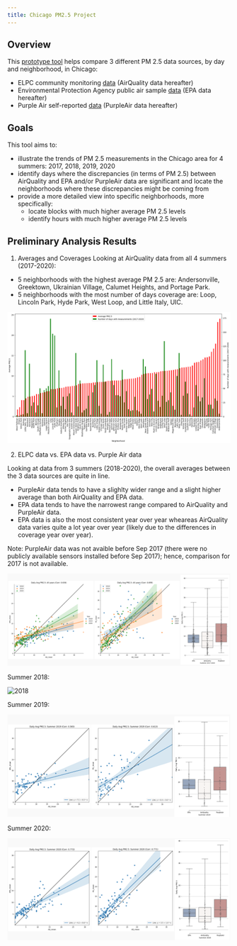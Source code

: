 ```yaml
---
title: Chicago PM2.5 Project
---
```


## Overview
This [prototype tool](https://chicago-air-quality.herokuapp.com/) helps compare 3 different PM 2.5 data sources, by day and neighborhood, in Chicago:
- ELPC community monitoring [data](https://airqualitychicago.org/) (AirQuality data hereafter)
- Environmental Protection Agency public air sample [data](https://aqs.epa.gov/aqsweb/documents/data_api.html) (EPA data hereafter)
- Purple Air self-reported [data](https://www2.purpleair.com/) (PurpleAir data hereafter)

## Goals
This tool aims to:
- illustrate the trends of PM 2.5 measurements in the Chicago area for 4 summers: 2017, 2018, 2019, 2020
- identify days where the discrepancies (in terms of PM 2.5) between AirQuality and EPA and/or PurpleAir data are significant and locate the neighborhoods where these discrepancies might be coming from
- provide a more detailed view into specific neighborhoods, more specifically:
  + locate blocks with much higher average PM 2.5 levels
  + identify hours with much higher average PM 2.5 levels

## Preliminary Analysis Results

1. Averages and Coverages
Looking at AirQuality data from all 4 summers (2017-2020):
- 5 neighborhoods with the highest average PM 2.5 are: Andersonville, Greektown, Ukrainian Village, Calumet Heights, and Portage Park.
- 5 neighborhoods with the most number of days coverage are: Loop, Lincoln Park, Hyde Park, West Loop, and Little Italy, UIC. 

![neighborhood_summary_Daily](./AirQuality/neighborhood_summary_Daily.png)

2. ELPC data vs. EPA data vs. Purple Air data

Looking at data from 3 summers (2018-2020), the overall averages between the 3 data sources are quite in line. 
- PurpleAir data tends to have a slighlty wider range and a slight higher average than both AirQuality and EPA data. 
- EPA data tends to have the narrowest range compared to AirQuality and PurpleAir data. 
- EPA data is also the most consistent year over year wheareas AirQuality data varies quite a lot year over year (likely due to the differences in coverage year over year).

Note: PurpleAir data was not avaible before Sep 2017 (there were no publicly available sensors installed before Sep 2017); hence, comparison for 2017 is not available.

![all_years](./AirQuality/comparison_3_sources_all_years.png)


Summer 2018: 

![2018]('./AirQuality/comparison_3_sources_2018.png)

Summer 2019:

![2019](./AirQuality/comparison_3_sources_2019.png)

Summer 2020: 

![2020](./AirQuality/comparison_3_sources_2020.png)



